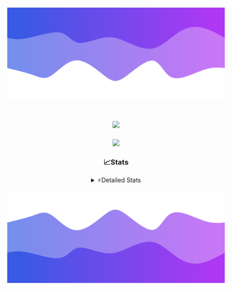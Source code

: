 ![Header](./header.png)
<div align="center">

<h1 align="center">
  <a href="https://git.io/typing-svg">
    <img src="https://readme-typing-svg.herokuapp.com/?lines=Hello,+There!+👋;This+is+chicho.;CEO+on+Hely+Development....;&center=true&size=25">
  </a>
</h1>
  
<p align="center">
  <img src="https://lanyard.cnrad.dev/api/852683595378196480" />
</p>

### 📈Stats
<details>
    <summary> ⚡Detailed Stats</summary>
    <br/>

<!--START_SECTION:waka-->
![Code Time](http://img.shields.io/badge/Code%20Time-420%20hrs%2033%20mins-blue)

![Profile Views](http://img.shields.io/badge/Profile%20Views-26-blue)

**🐱 My GitHub Data** 

> 📦 43.5 kB Used in GitHub's Storage 
 > 
> 🏆 27 Contributions in the Year 2023
 > 
> 🚫 Not Opted to Hire
 > 
> 📜 8 Public Repositories 
 > 
> 🔑 9 Private Repositories 
 > 
**I'm a Night 🦉** 

```text
🌞 Morning                17 commits          █░░░░░░░░░░░░░░░░░░░░░░░░   05.72 % 
🌆 Daytime                31 commits          ███░░░░░░░░░░░░░░░░░░░░░░   10.44 % 
🌃 Evening                146 commits         ████████████░░░░░░░░░░░░░   49.16 % 
🌙 Night                  103 commits         █████████░░░░░░░░░░░░░░░░   34.68 % 
```
📅 **I'm Most Productive on Tuesday** 

```text
Monday                   19 commits          ██░░░░░░░░░░░░░░░░░░░░░░░   06.40 % 
Tuesday                  69 commits          ██████░░░░░░░░░░░░░░░░░░░   23.23 % 
Wednesday                54 commits          █████░░░░░░░░░░░░░░░░░░░░   18.18 % 
Thursday                 37 commits          ███░░░░░░░░░░░░░░░░░░░░░░   12.46 % 
Friday                   36 commits          ███░░░░░░░░░░░░░░░░░░░░░░   12.12 % 
Saturday                 31 commits          ███░░░░░░░░░░░░░░░░░░░░░░   10.44 % 
Sunday                   51 commits          ████░░░░░░░░░░░░░░░░░░░░░   17.17 % 
```


📊 **This Week I Spent My Time On** 

```text
🕑︎ Time Zone: America/Argentina/Buenos_Aires

💬 Programming Languages: 
HTML                     8 hrs 58 mins       █████████████░░░░░░░░░░░░   51.46 % 
Python                   3 hrs 52 mins       ██████░░░░░░░░░░░░░░░░░░░   22.20 % 
Astro                    2 hrs 42 mins       ████░░░░░░░░░░░░░░░░░░░░░   15.58 % 
JavaScript               1 hr 43 mins        ██░░░░░░░░░░░░░░░░░░░░░░░   09.88 % 
Bash                     8 mins              ░░░░░░░░░░░░░░░░░░░░░░░░░   00.85 % 

🔥 Editors: 
VS Code                  17 hrs 25 mins      █████████████████████████   100.00 % 

🐱‍💻 Projects: 
Unknown Project          14 hrs 10 mins      ████████████████████░░░░░   81.30 % 
astrodev                 2 hrs 53 mins       ████░░░░░░░░░░░░░░░░░░░░░   16.55 % 
Coder                    22 mins             █░░░░░░░░░░░░░░░░░░░░░░░░   02.15 % 

💻 Operating System: 
Windows                  17 hrs 25 mins      █████████████████████████   100.00 % 
```

**I Mostly Code in JavaScript** 

```text
JavaScript               8 repos             ████████░░░░░░░░░░░░░░░░░   33.33 % 
CSS                      4 repos             ████░░░░░░░░░░░░░░░░░░░░░   16.67 % 
HTML                     3 repos             ███░░░░░░░░░░░░░░░░░░░░░░   12.50 % 
C#                       2 repos             ██░░░░░░░░░░░░░░░░░░░░░░░   08.33 % 
Batchfile                1 repo              █░░░░░░░░░░░░░░░░░░░░░░░░   04.17 % 
```




 Last Updated on 04/10/2023 05:11:48 UTC
<!--END_SECTION:waka-->
</details>

![Footer](./footer.png)
